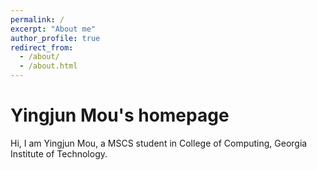 ```yaml
---
permalink: /
excerpt: "About me"
author_profile: true
redirect_from: 
  - /about/
  - /about.html
---
```


Yingjun Mou's homepage
======
Hi, I am Yingjun Mou, a MSCS student in College of Computing, Georgia Institute of Technology.
